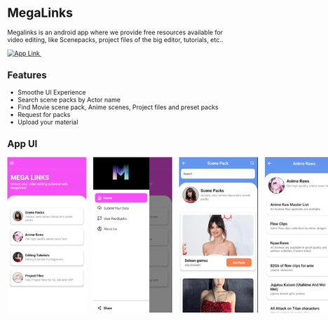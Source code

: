 # MegaLinks

Megalinks is an android app where we provide free resources available for video editing, like Scenepacks, project files of the big editor, tutorials, etc..

<a href="https://play.google.com/store/apps/details?id=com.vk.MegaLinks" target="_blank">
        <img alt="App Link" src="https://img.shields.io/badge/Playstore Link-%23F37626.svg?style=for-the-badge&logo=android&logoColor=white" />&nbsp; 
    </a>

## Features

- Smoothe UI Experience
- Search scene packs by Actor name
- Find Movie scene pack, Anime scenes, Project files and preset packs
- Request for packs
- Upload your material

## App UI

<div style="display: flex; flex-direction: row; gap:16px;>
    <img src="screenshots/img-1.png" width="180" />
    <img src="screenshots/img-1.png" width="180" />
    <img src="screenshots/img-4.png" width="180" />
    <img src="screenshots/img-2.png" width="180" />
    <img src="screenshots/img-3.png" width="180"/>
    <img src="screenshots/img-5.png" width="180" />
    <img src="screenshots/img-6.png" width="180" />
    <img src="screenshots/img-7.png" width="180" />
    <img src="screenshots/img-8.png" width="180" />
    <img src="screenshots/img-9.png" width="180" />
    <img src="screenshots/img-10.png" width="180" />
    <img src="screenshots/img-11.png" width="180" />
    <img src="screenshots/img-12.png" width="180" />
    <img src="screenshots/img-13.png" width="180" />
</div>
